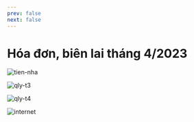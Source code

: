 ```yaml
---
prev: false
next: false
---
```


# Hóa đơn, biên lai tháng 4/2023

![tien-nha](../images/tien-nha-t4.jpg)

![qly-t3](../images/phi-qly-t3.jpg)

![qly-t4](../images/phi-qly-t4.jpg)

![internet](../images/tien-mang-6-thang.jpg)